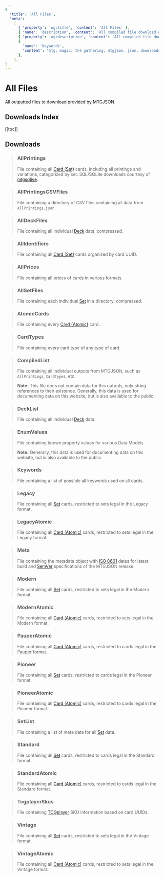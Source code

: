 ```yaml
---
{
  'title': 'All Files',
  'meta':
    [
      { 'property': 'og:title', 'content': 'All Files' },
      { 'name': 'description', 'content': 'All compiled file download outputs by MTGJSON.' },
      { 'property': 'og:description', 'content': 'All compiled file download outputs by MTGJSON.' },
      {
        'name': 'keywords',
        'content': 'mtg, magic: the gathering, mtgjson, json, downloads, download, files, all files',
      },
    ],
}
---
```


# All Files

All outputted files to download provided by MTGJSON.

## Downloads Index

[[toc]]

## Downloads

> ### AllPrintings
>
> File containing all [Card (Set)](/data-models/card-set/) cards, including all printings and variations, categorized by set. SQL/SQLite downloads courtesy of [mtgsqlive](https://github.com/mtgjson/mtgsqlive).
>
> <DownloadNativeSelect fileName='AllPrintings'/>

> ### AllPrintingsCSVFiles
>
> File containing a directory of CSV files containing all data from `AllPrintings.json`.
>
> <DownloadNativeSelect fileName='AllPrintingsCSVFiles'/>

> ### AllDeckFiles
>
> File containing all individual [Deck](/data-models/deck/) data, compressed.
>
> <DownloadNativeSelect fileName='AllDeckFiles'/>

> ### AllIdentifiers
>
> File containing all [Card (Set)](/data-models/card-set/) cards organized by card UUID.
>
> <DownloadNativeSelect fileName='AllIdentifiers'/>

> ### AllPrices
>
> File containing all prices of cards in various formats.
>
> <DownloadNativeSelect fileName='AllPrices'/>

> ### AllSetFiles
>
> File containing each individual [Set](/data-models/set/) in a directory, compressed.
>
> <DownloadNativeSelect fileName='AllSetFiles'/>

> ### AtomicCards
>
> File containing every [Card (Atomic)](/data-models/card-atomic/) card.
>
> <DownloadNativeSelect fileName='AtomicCards'/>

> ### CardTypes
>
> File containing every card type of any type of card.
>
> <DownloadNativeSelect fileName='CardTypes'/>

> ### CompiledList
>
> File containing all individual outputs from MTGJSON, such as `AllPrintings`, `CardTypes`, etc.
>
> **Note:** This file does not contain data for this outputs, only string references to their existence. Generally, this data is used for documenting data on this website, but is also available to the public.
>
> <DownloadNativeSelect fileName='CompiledList'/>

> ### DeckList
>
> File containing all individual [Deck](/data-models/deck/) data.
>
> <DownloadNativeSelect fileName='DeckList'/>

> ### EnumValues
>
> File containing known property values for various Data Models.
>
> **Note:** Generally, this data is used for documenting data on this website, but is also available to the public.
>
> <DownloadNativeSelect fileName='EnumValues'/>

> ### Keywords
>
> File containing a list of possible all keywords used on all cards.
>
> <DownloadNativeSelect fileName='Keywords'/>

> ### Legacy
>
> File containing all [Set](/data-models/set/) cards, restricted to sets legal in the Legacy format.
>
> <DownloadNativeSelect fileName='Legacy'/>

> ### LegacyAtomic
>
> File containing all [Card (Atomic)](/data-models/card-atomic/) cards, restricted to sets legal in the Legacy format.
>
> <DownloadNativeSelect fileName='LegacyAtomic'/>

> ### Meta
>
> File containing the metadata object with [ISO 8601](https://www.iso.org/iso-8601-date-and-time-format.html) dates for latest build and [SemVer](https://semver.org/) specifications of the MTGJSON release.
>
> <DownloadNativeSelect fileName='Meta'/>

> ### Modern
>
> File containing all [Set](/data-models/set/) cards, restricted to sets legal in the Modern format.
>
> <DownloadNativeSelect fileName='Modern'/>

> ### ModernAtomic
>
> File containing all [Card (Atomic)](/data-models/card-atomic/) cards, restricted to sets legal in the Modern format.
>
> <DownloadNativeSelect fileName='ModernAtomic'/>

> ### PauperAtomic
>
> File containing all [Card (Atomic)](/data-models/card-atomic/) cards, restricted to cards legal in the Pauper format.
>
> <DownloadNativeSelect fileName='PauperAtomic'/>

> ### Pioneer
>
> File containing all [Set](/data-models/set/) cards, restricted to cards legal in the Pioneer format.
>
> <DownloadNativeSelect fileName='Pioneer'/>

> ### PioneerAtomic
>
> File containing all [Card (Atomic)](/data-models/card-atomic/) cards, restricted to cards legal in the Pioneer format.
>
> <DownloadNativeSelect fileName='PioneerAtomic'/>

> ### SetList
>
> File containing a list of meta data for all [Set](/data-models/set/) data.
>
> <DownloadNativeSelect fileName='SetList'/>

> ### Standard
>
> File containing all [Set](/data-models/set/) cards, restricted to cards legal in the Standard format.
>
> <DownloadNativeSelect fileName='Standard'/>

> ### StandardAtomic
>
> File containing all [Card (Atomic)](/data-models/card-atomic/) cards, restricted to cards legal in the Standard format.
>
> <DownloadNativeSelect fileName='StandardAtomic'/>

> ### TcgplayerSkus
>
> File containing [TCGplayer](https://www.tcgplayer.com/?partner=mtgjson&utm_campaign=affiliate&utm_medium=mtgjson&utm_source=mtgjson) SKU information based on card UUIDs.
>
> <DownloadNativeSelect fileName='TcgplayerSkus'/>

> ### Vintage
>
> File containing all [Set](/data-models/set/) cards, restricted to sets legal in the Vintage format.
>
> <DownloadNativeSelect fileName='Vintage'/>

> ### VintageAtomic
>
> File containing all [Card (Atomic)](/data-models/card-atomic/) cards, restricted to sets legal in the Vintage format.
>
> <DownloadNativeSelect fileName='VintageAtomic'/>
